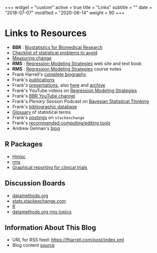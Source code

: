 +++
widget = "custom"
active = true
title = "Links"
subtitle = ""
date = "2018-07-07"
modified = "2020-06-14"
weight = 90
+++
# Links to Resources

-   **BBR** : [Biostatistics for Biomedical Research](http://hbiostat.org/bbr)
-   [Checklist of statistical problems to avoid](https://discourse.datamethods.org/t/author-checklist)
-   [Measuring change](https://hbiostat.org/bbr/md/change.html)
-   **RMS** : [Regression Modeling Strategies](https://hbiostat.org/doc/rms) web site and
    text book
-   **RMS** : [Regression Modeling Strategies](http://hbiostat.org/doc/rms.pdf) course notes          
-   Frank Harrell's [complete biography](https://hbiostat.org/fh)
-   Frank's [publications](https://www.zotero.org/groups/feh/items/q/Harrell)
-   Frank's [presentations](https://fharrell.com/#talks), also [here](http://hbiostat.org/talks) and [archive](http://biostat.mc.vanderbilt.edu/FHHandouts)
-   Frank's YouTube videos on [Regression Modeling
    Strategies](https://www.youtube.com/channel/UC2qvW5vuAZm91-KIV4Y83MQ)
-   Frank's [BBR YouTube channel](https://www.youtube.com/channel/UC-o_ZZ0tuFUYn8e8rf-QURA)
-   Frank's _Plenary Session_ Podcast on [Bayesian Statistical Thinking](https://soundcloud.com/plenarysession/206-heart-failure-choosing-a-specialty-the-bayesian-approach-with-dr-frank-harrell)
-   Frank's [bibliographic database](https://www.zotero.org/groups/feh/items)
-   [Glossary](http://hbiostat.org/doc/glossary.pdf) of statistical terms
-   Frank's [postings](http://stats.stackexchange.com/users/4253) on
    `stackexchange`
-   Frank's [recommended computing/editing tools](https://hbiostat.org/fh/tools.html)
-   Andrew Gelman's [blog](http://andrewgelman.com/)

## R Packages
-   [Hmisc](https://hbiostat.org/R/Hmisc)
-   [rms](https://hbiostat.org/R/rms)
-   [Graphical reporting for clinical trials](http://biostat.mc.vanderbilt.edu/RCTGraphics)

## Discussion Boards

-   [datamethods.org](http://datamethods.org)
-   [stats.stackexchange.com](http://stats.stackexchange.com/)
-   [R](http://stackoverflow.com/questions/tagged/r)
-   [datamethods.org rms topics](https://discourse.datamethods.org/search?q=tags%3Arms)

## Information About This Blog

-   URL for RSS feed: https://fharrell.com/post/index.xml
-   Blog content [source](https://github.com/harrelfe/blogdown)
